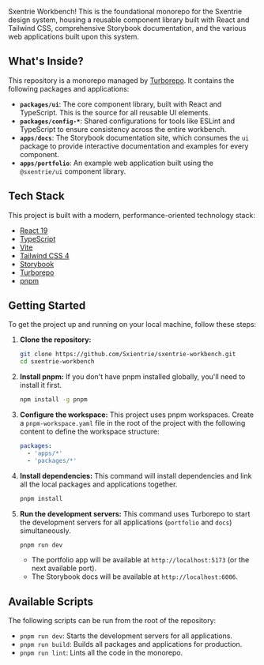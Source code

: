 Sxentrie Workbench! This is the foundational monorepo for the Sxentrie design system, housing a reusable component library built with React and Tailwind CSS, comprehensive Storybook documentation, and the various web applications built upon this system.

## What's Inside?

This repository is a monorepo managed by [Turborepo](https://turbo.build/repo). It contains the following packages and applications:

-   **`packages/ui`**: The core component library, built with React and TypeScript. This is the source for all reusable UI elements.
-   **`packages/config-*`**: Shared configurations for tools like ESLint and TypeScript to ensure consistency across the entire workbench.
-   **`apps/docs`**: The Storybook documentation site, which consumes the `ui` package to provide interactive documentation and examples for every component.
-   **`apps/portfolio`**: An example web application built using the `@sxentrie/ui` component library.

## Tech Stack

This project is built with a modern, performance-oriented technology stack:

-   [React 19](https://react.dev/)
-   [TypeScript](https://www.typescriptlang.org/)
-   [Vite](https://vitejs.dev/)
-   [Tailwind CSS 4](https://tailwindcss.com/)
-   [Storybook](https://storybook.js.org/)
-   [Turborepo](https://turbo.build/repo)
-   [pnpm](https://pnpm.io/)

## Getting Started

To get the project up and running on your local machine, follow these steps:

1.  **Clone the repository:**
    ```bash
    git clone https://github.com/Sxientrie/sxentrie-workbench.git
    cd sxentrie-workbench
    ```

2.  **Install pnpm:**
    If you don't have pnpm installed globally, you'll need to install it first.
    ```bash
    npm install -g pnpm
    ```

3.  **Configure the workspace:**
    This project uses pnpm workspaces. Create a `pnpm-workspace.yaml` file in the root of the project with the following content to define the workspace structure:
    ```yaml
    packages:
      - 'apps/*'
      - 'packages/*'
    ```

4.  **Install dependencies:**
    This command will install dependencies and link all the local packages and applications together.
    ```bash
    pnpm install
    ```

5.  **Run the development servers:**
    This command uses Turborepo to start the development servers for all applications (`portfolio` and `docs`) simultaneously.
    ```bash
    pnpm run dev
    ```
    -   The portfolio app will be available at `http://localhost:5173` (or the next available port).
    -   The Storybook docs will be available at `http://localhost:6006`.

## Available Scripts

The following scripts can be run from the root of the repository:

-   `pnpm run dev`: Starts the development servers for all applications.
-   `pnpm run build`: Builds all packages and applications for production.
-   `pnpm run lint`: Lints all the code in the monorepo.
